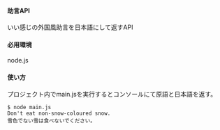 #### 助言API
いい感じの外国風助言を日本語にして返すAPI

#### 必用環境
node.js

#### 使い方
プロジェクト内でmain.jsを実行するとコンソールにて原語と日本語を返す。

```
$ node main.js
Don't eat non-snow-coloured snow.
雪色でない雪は食べないでください。
```